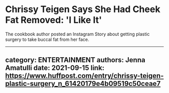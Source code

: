 # Chrissy Teigen Says She Had Cheek Fat Removed: 'I Like It'

The cookbook author posted an Instagram Story about getting plastic surgery to take buccal fat from her face.

---
category: ENTERTAINMENT
authors: Jenna Amatulli
date: 2021-09-15
link: https://www.huffpost.com/entry/chrissy-teigen-plastic-surgery_n_61420179e4b09519c50ceae7
---
